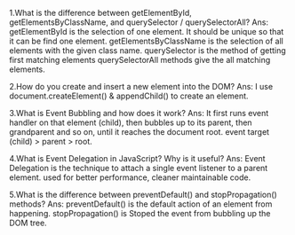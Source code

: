 1.What is the difference between getElementById, getElementsByClassName, and querySelector / querySelectorAll?
Ans: getElementById is the selection of one element. It should be unique so that it can be find one element.
getElementsByClassName is the selection of all elements with the given class name.
querySelector is the method of getting first matching elements
querySelectorAll methods give the all matching elements.

2.How do you create and insert a new element into the DOM?
Ans: I use document.createElement() & appendChild() to create an element.

3.What is Event Bubbling and how does it work?
Ans: It first runs event handler on that element (child), then bubbles up to its parent, then grandparent and so on, until it reaches the document root. event target (child) > parent > root.

4.What is Event Delegation in JavaScript? Why is it useful?
Ans: Event Delegation is the technique to attach a single event listener to a parent element. used for better performance, cleaner maintainable code.

5.What is the difference between preventDefault() and stopPropagation() methods?
Ans: preventDefault() is the default action of an element from happening.
stopPropagation() is Stoped the event from bubbling up the DOM tree.
